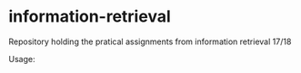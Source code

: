 # information-retrieval
Repository holding the pratical assignments from information retrieval 17/18


Usage: <path to corpus folder> <path to stop words list file> <language> 

